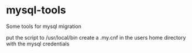 # mysql-tools
Some tools for mysql migration


put the script to /usr/local/bin 
create a .my.cnf in the users home directory with the mysql credentials
